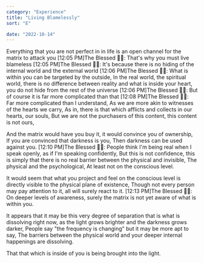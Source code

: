 ```yaml
---
category: "Experience" 
title: "Living Blamelessly"
sort: "E" 

date: "2022-10-14"
---
```

Everything that you are not perfect in in life is an open channel for the matrix to attack you
[12:05 PM]The Blessed 🧞✨: That's why you must live blameless
[12:05 PM]The Blessed 🧞✨: It's because there is no hiding of the internal world and the external world
[12:06 PM]The Blessed 🧞✨: What is within you can be targeted by the outside, 
In the real world, the spiritual world, there is no difference between reality and what is inside your heart,
you do not hide from the rest of the universe
[12:06 PM]The Blessed 🧞✨: But of course it is far more complicated than that
[12:08 PM]The Blessed 🧞✨: Far more complicated than I understand, 
As we are more akin to witnesses of the hearts we carry,
As in, there is that which afflicts and collects in our hearts, our souls, 
But we are not the purchasers of this content, this content is not ours, 

And the matrix would have you buy it, it would convince you of ownership, 
If you are convinced that darkness is you, 
Then darkness can be used against you.
[12:10 PM]The Blessed 🧞✨: People think I'm being real when I speak openly, as if I'm speaking confidently, 
But this is not confidence, this is simply that there is no real barrier between the physical and invisible, 
The physical and the psychological, 
At least not on the conscious level. 

It would seem that what you project and feel on the conscious level is directly visible to the physical plane of existence, 
Though not every person may pay attention to it, all will surely react to it.
[12:13 PM]The Blessed 🧞✨: On deeper levels of awareness, surely the matrix is not yet aware of what is within you. 

It appears that it may be this very degree of separation that is what is dissolving right now, as the light grows brighter and the darkness grows darker, 
People say "the frequency is changing" but it may be more apt to say, 
The barriers between the physical world and your deeper internal happenings are dissolving. 

That that which is inside of you is being brought into the light.
